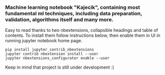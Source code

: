 ### Machine learning notebook "Kajecik", containing most fundamental ml techniques, including data preparation, validation, algorithms itself and many more.

Easy to read thanks to two nbextensions, collapsible headings and table of contents. To install them follow instructions below, then enable them in UI in running jupyter notebook home page.
```
pip install jupyter_contrib_nbextensions
jupyter contrib nbextension install --user
jupyter nbextensions_configurator enable --user
```

Keep in mind that project is still under development :)

